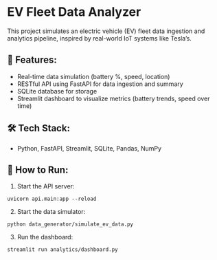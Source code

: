 # EV Fleet Data Analyzer

This project simulates an electric vehicle (EV) fleet data ingestion and analytics pipeline, inspired by real-world IoT systems like Tesla’s.

## 🚗 Features:
- Real-time data simulation (battery %, speed, location)
- RESTful API using FastAPI for data ingestion and summary
- SQLite database for storage
- Streamlit dashboard to visualize metrics (battery trends, speed over time)

## 🛠 Tech Stack:
- Python, FastAPI, Streamlit, SQLite, Pandas, NumPy

## 🧪 How to Run:

1. Start the API server:
```
uvicorn api.main:app --reload
```

2. Start the data simulator:
```
python data_generator/simulate_ev_data.py
```

3. Run the dashboard:
```
streamlit run analytics/dashboard.py
```
